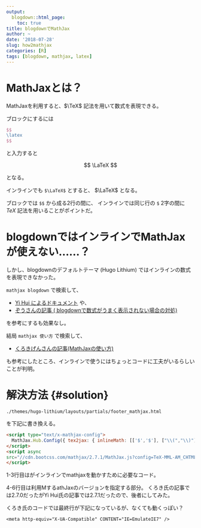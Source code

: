 ```yaml
---
output:
  blogdown::html_page:
    toc: true
title: blogdownでMathJax
author: ~
date: '2018-07-28'
slug: how2mathjax
categories: [R]
tags: [blogdown, mathjax, latex]
---
```


# MathJaxとは？

MathJaxを利用すると、$\TeX$ 記法を用いて数式を表現できる。

ブロックにするには

```tex
$$
\latex
$$
```

と入力すると

$$
\LaTeX
$$

となる。



インラインでも `$\LaTeX$` とすると、 $\LaTeX$ となる。 

ブロックでは `$$` から成る2行の間に、 インラインでは同じ行の `$` 2字の間に $TeX$ 記法を用いることがポイントだ。

# blogdownではインラインでMathJaxが使えない……？

しかし、blogdownのデフォルトテーマ (Hugo Lithium) ではインラインの数式を表現できなかった。

`mathjax blogdown` で検索して、

- [Yi Hui によるドキュメント](https://bookdown.org/yihui/blogdown/templates.html) や、 
- [ぞうさんの記事 ( blogdownで数式がうまく表示されない場合の対処)](https://qiita.com/kazutan/items/fd76b54587e1787eb201)

を参考にするも効果なし。

結局 `mathjax 使い方` で検索して、

- [くろきげんさんの記事(MathJaxの使い方)](http://genkuroki.web.fc2.com/)

も参考にしたところ、インラインで使うにはちょっとコードに工夫がいるらしいことが判明。

# 解決方法 {#solution}

`./themes/hugo-lithium/layouts/partials/footer_mathjax.html`

を下記に書き換える。

```html
<script type="text/x-mathjax-config">
  MathJax.Hub.Config({ tex2jax: { inlineMath: [['$','$'], ["\\(","\\)"]] } });
</script>
<script async
src="//cdn.bootcss.com/mathjax/2.7.1/MathJax.js?config=TeX-MML-AM_CHTML">
</script>
```

1-3行目はがインラインでmathjaxを動かすために必要なコード。

4-6行目は利用MするathJaxのバージョンを指定する部分。
くろき氏の記事では2.7.0だったがYi Hui氏の記事では2.7.1だったので、後者にしてみた。

くろき氏のコードでは最終行が下記になっているが、なくても動くっぽい？

`<meta http-equiv="X-UA-Compatible" CONTENT="IE=EmulateIE7" />`



